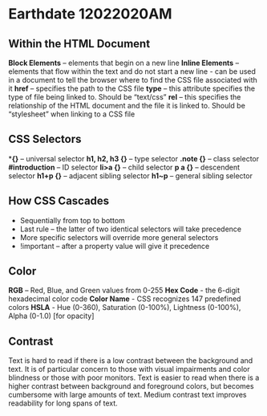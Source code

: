 # Earthdate 12022020AM

## Within the HTML Document

**Block Elements** – elements that begin on a new line
**Inline Elements** – elements that flow within the text and do not start a new line
**<link>** - can be used in a document to tell the browser where to find the CSS file associated with it
**href** – specifies the path to the CSS file
**type** – this attribute specifies the type of file being linked to. Should be “text/css”
**rel** – this specifies the relationship of the HTML document and the file it is linked to. Should be “stylesheet” when linking to a CSS file

## CSS Selectors

***{}** – universal selector
**h1, h2, h3 {}** – type selector
**.note {}** – class selector
**#introduction** – ID selector
**li>a {}** – child selector
**p a {}** – descendent selector
**h1+p {}** – adjacent sibling selector
**h1~p** – general sibling selector

## How CSS Cascades

-	Sequentially from top to bottom
-	Last rule – the latter of two identical selectors will take precedence
-	More specific selectors will override more general selectors
-	!important – after a property value will give it precedence

## Color

**RGB** – Red, Blue, and Green values from 0-255
**Hex Code** - the 6-digit hexadecimal color code
**Color Name** - CSS recognizes 147 predefined colors
**HSLA** - Hue (0-360), Saturation (0-100%), Lightness (0-100%), Alpha (0-1.0) [for opacity]

## Contrast

Text is hard to read if there is a low contrast between the background and text. It is of particular concern to those with visual impairments and color blindness or those with poor monitors. Text is easier to read when there is a higher contrast between background and foreground colors, but becomes cumbersome with large amounts of text. Medium contrast text improves readability for long spans of text.
